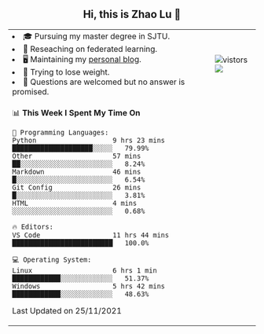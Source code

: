 <h2 align="center"> Hi, this is Zhao Lu 👋</h2>

<table style="overflow:hidden;">
    <tr> 
        <td>
            <li>🎓 Pursuing my master degree in SJTU.</li>
            <li>🌱 Reseaching on federated learning.</li>
            <li>🖥️ Maintaining my <a href="https://ifarewell.xyz">personal blog</a>.</li>
            <li>💪 Trying to lose weight.</li>
            <li>💬 Questions are welcomed but no answer is promised.</li> 
        </td>
        <td>
            <img src="https://visitor-badge.glitch.me/badge?page_id=ifarewell" alt="vistors" />
        <br>
          <img src="https://github-readme-stats.vercel.app/api?username=ifarewell&theme=graywhite&hide=prs,contribs&show_icons=true&hide_border=true&icon_color=CE1D2D&text_color=718096&bg_color=ffffff&hide_title=true" />
        </td>
    </tr>
    <tr>
        <td colspan="2">
            
<!--START_SECTION:waka-->
📊 **This Week I Spent My Time On** 

```text
💬 Programming Languages: 
Python                   9 hrs 23 mins       ████████████████████░░░░░   79.99% 
Other                    57 mins             ██░░░░░░░░░░░░░░░░░░░░░░░   8.24% 
Markdown                 46 mins             █░░░░░░░░░░░░░░░░░░░░░░░░   6.54% 
Git Config               26 mins             █░░░░░░░░░░░░░░░░░░░░░░░░   3.81% 
HTML                     4 mins              ░░░░░░░░░░░░░░░░░░░░░░░░░   0.68%

🔥 Editors: 
VS Code                  11 hrs 44 mins      █████████████████████████   100.0%

💻 Operating System: 
Linux                    6 hrs 1 min         ████████████░░░░░░░░░░░░░   51.37% 
Windows                  5 hrs 42 mins       ████████████░░░░░░░░░░░░░   48.63%

```


 Last Updated on 25/11/2021
<!--END_SECTION:waka-->
            
</td></tr>
</table>

